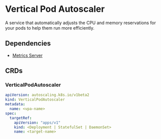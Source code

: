 # Vertical Pod Autoscaler

A service that automatically adjusts the CPU and memory reservations for your pods to help them run more efficiently.

## Dependencies

- [Metrics Server](../../../k8s/infrastructure/metrics-server/README.md)

## CRDs

### VerticalPodAutoscaler

```yaml
apiVersion: autoscaling.k8s.io/v1beta2
kind: VerticalPodAutoscaler
metadata:
  name: <vpa-name>
spec:
  targetRef:
    apiVersion: "apps/v1"
    kind: <Deployment | StatefulSet | DaemonSet>
    name: <target-name>
```
